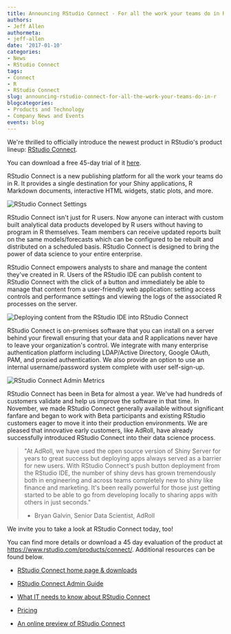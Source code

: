 ```yaml
---
title: Announcing RStudio Connect - For all the work your teams do in R
authors:
- Jeff Allen
authormeta: 
- jeff-allen
date: '2017-01-10'
categories:
- News
- RStudio Connect
tags:
- Connect
- R
- RStudio Connect
slug: announcing-rstudio-connect-for-all-the-work-your-teams-do-in-r
blogcategories:
- Products and Technology
- Company News and Events
events: blog
---
```



We're thrilled to officially introduce the newest product in RStudio's product lineup: [RStudio Connect](https://www.rstudio.com/products/connect/).

You can download a free 45-day trial of it [here](https://www.rstudio.com/products/connect/).

RStudio Connect is a new publishing platform for all the work your teams do in R. It provides a single destination for your Shiny applications, R Markdown documents, interactive HTML widgets, static plots, and more.

![RStudio Connect Settings](https://rstudioblog.files.wordpress.com/2017/01/settings-panel-shiny.png)

RStudio Connect isn't just for R users. Now anyone can interact with custom built analytical data products developed by R users without having to program in R themselves. Team members can receive updated reports built on the same models/forecasts which can be configured to be rebuilt and distributed on a scheduled basis. RStudio Connect is designed to bring the power of data science to your entire enterprise.

RStudio Connect empowers analysts to share and manage the content they've created in R. Users of the RStudio IDE can publish content to RStudio Connect with the click of a button and immediately be able to manage that content from a user-friendly web application: setting access controls and performance settings and viewing the logs of the associated R processes on the server.

![Deploying content from the RStudio IDE into RStudio Connect](https://rstudioblog.files.wordpress.com/2017/01/combined-optim2.gif)

RStudio Connect is on-premises software that you can install on a server behind your firewall ensuring that your data and R applications never have to leave your organization's control. We integrate with many enterprise authentication platform including LDAP/Active Directory, Google OAuth, PAM, and proxied authentication. We also provide an option to use an internal username/password system complete with user self-sign-up.

![RStudio Connect Admin Metrics](https://rstudioblog.files.wordpress.com/2017/01/screen-shot-2017-01-10-at-10-05-03-am-e1484064347603.png)

RStudio Connect has been in Beta for almost a year. We've had hundreds of customers validate and help us improve the software in that time. In November, we made RStudio Connect generally available without significant fanfare and began to work with Beta participants and existing RStudio customers eager to move it into their production environments. We are pleased that innovative early customers, like AdRoll, have already successfully introduced RStudio Connect into their data science process.

<blockquote>"At AdRoll, we have used the open source version of Shiny Server for years to great success but deploying apps always served as a barrier for new users. With RStudio Connect's push button deployment from the RStudio IDE, the number of shiny devs has grown tremendously both in engineering and across teams completely new to shiny like finance and marketing. It's been really powerful for those just getting started to be able to go from developing locally to sharing apps with others in just seconds."

- Bryan Galvin, Senior Data Scientist, AdRoll</blockquote>

We invite you to take a look at RStudio Connect today, too!

You can find more details or download a 45 day evaluation of the product at <https://www.rstudio.com/products/connect/>. Additional resources can be found below.

  * [RStudio Connect home page & downloads](https://www.rstudio.com/products/connect/)

  * [RStudio Connect Admin Guide](http://docs.rstudio.com/connect/admin/)

  * [What IT needs to know about RStudio Connect](https://www.rstudio.com/wp-content/uploads/2016/01/RSC-IT-Q-and-A.pdf)

  * [Pricing](https://www.rstudio.com/pricing/#ConnectPricing)

  * [An online preview of RStudio Connect](https://beta.rstudioconnect.com/connect/)

